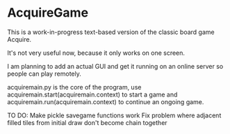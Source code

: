 AcquireGame
===========

This is a work-in-progress text-based version of the classic board game Acquire.

It's not very useful now, because it only works on one screen.

I am planning to add an actual GUI and get it running on an online server so people can play remotely.

acquiremain.py is the core of the program, use acquiremain.start(acquiremain.context) to start a game and acquiremain.run(acquiremain.context) to continue an ongoing game.


TO DO:
Make pickle savegame functions work
Fix problem where adjacent filled tiles from initial draw don't become chain together
